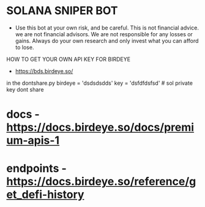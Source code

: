 # SOLANA SNIPER BOT

- Use this bot at your own risk, and be careful. This is not financial advice. we are not financial advisors. We are not responsible for any losses or gains. Always do your own research and only invest what you can afford to lose. 

HOW TO GET YOUR OWN API KEY FOR BIRDEYE
- https://bds.birdeye.so/

in the dontshare.py
birdeye = 'dsdsdsdds'
key = 'dsfdfdsfsd' # sol private key dont share

# docs - https://docs.birdeye.so/docs/premium-apis-1
# endpoints - https://docs.birdeye.so/reference/get_defi-history 
